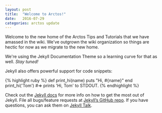 ```yaml
---
layout: post
title:  "Welcome to Arctos!"
date:   2016-07-29
categories: arctos update
---
```

Welcome to the new home of the Arctos Tips and Tutorials that we have amassed in the wiki. We've outgrown the wiki organization so things are hectic for now as we migrate to the new home.

We're using the Jekyll Documentation Theme so a learning curve for that as well.
_Stay tuned!_

Jekyll also offers powerful support for code snippets:

{% highlight ruby %}
def print_hi(name)
  puts "Hi, #{name}"
end
print_hi('Tom')
#=> prints 'Hi, Tom' to STDOUT.
{% endhighlight %}

Check out the [Jekyll docs][jekyll-docs] for more info on how to get the most out of Jekyll. File all bugs/feature requests at [Jekyll’s GitHub repo][jekyll-gh]. If you have questions, you can ask them on [Jekyll Talk][jekyll-talk].

[jekyll-docs]: http://jekyllrb.com/docs/home
[jekyll-gh]:   https://github.com/jekyll/jekyll
[jekyll-talk]: https://talk.jekyllrb.com/
